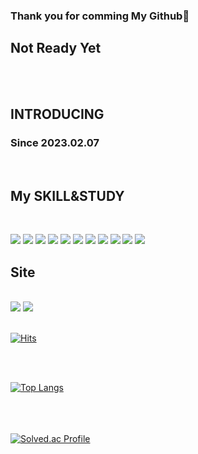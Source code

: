 ### Thank you for comming My Github👋

<h2>Not Ready Yet </h2>
<br>
<br>
<h2>INTRODUCING</h2>
<h3>Since 2023.02.07</h3>
<br>


<h2>My SKILL&STUDY</h2><br>

 <img src="https://img.shields.io/badge/MySQL-FF880F?style=flat&logo=MySQL&logoColor=white"/>  <img src="https://img.shields.io/badge/Python-3776AB?style=flat&logo=Python&logoColor=white"/>  <img src="https://img.shields.io/badge/R-028CF0?style=flat&logo=R&logoColor=white"/>  <img src="https://img.shields.io/badge/tensorflow-FF6F00?style=flat&logo=tensorflow&logoColor=white"/>  <img src="https://img.shields.io/badge/opencv-5C3EE8?style=flat&logo=opencv&logoColor=white"/>  <img src="https://img.shields.io/badge/kaggle-20BEFF?style=flat&logo=kaggle&logoColor=white"/>  <img src="https://img.shields.io/badge/keras-D00000?style=flat&logo=keras&logoColor=white"/>  <img src="https://img.shields.io/badge/Selenium-43B02A?style=flat&logo=Selenium&logoColor=white"/>  <img src="https://img.shields.io/badge/numpy-013243?style=flat&logo=numpy&logoColor=white"/>  <img src="https://img.shields.io/badge/pandas-150458?style=flat&logo=pandas&logoColor=white"/>  <img src="https://img.shields.io/badge/github-000000?style=flat&logo=github&logoColor=white"/>
<br>

<h2>Site</h2><br>
<a href="mailto:katohmik@gmail.com"><img src="https://img.shields.io/badge/Gmail-FF1E0D?style=flat-square&logo=Gmail&logoColor=white&link=mailto:katohmik@gmail.com"/></a>  <a href="https://www.notion.so/katohmik-a392ff701ae8499a939f5313f9e4c309" > <img src="https://img.shields.io/badge/notion-000000?style=flat&logo=notion&logoColor=white"/></a>
<br>
<br>


 
[![Hits](https://hits.seeyoufarm.com/api/count/incr/badge.svg?url=https%3A%2F%2Fgithub.com%2Fkatohmik%2Fmygithub&count_bg=%2379C83D&title_bg=%23555555&icon=&icon_color=%23E7E7E7&title=hits&edge_flat=false)](https://hits.seeyoufarm.com)

<br>
<br>



[![Top Langs](https://github-readme-stats.vercel.app/api/top-langs/?username=katohmik&layout=compact)](https://github.com/katohmik/github-readme-stats)
<br>
<br>
<br>
<br>

[![Solved.ac Profile](http://mazassumnida.wtf/api/generate_badge?boj=katohmik)](https://solved.ac/katohmik)<br/>
